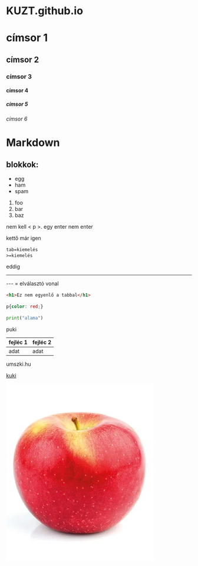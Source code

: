 # KUZT.github.io

# címsor 1
## címsor 2
### címsor 3
#### címsor 4
##### címsor 5
###### címsor 6
#
# Markdown

## blokkok:
- egg
- ham
- spam

1. foo
1. bar
1. baz

nem kell < p >.
egy enter nem enter

kettő már igen

    tab=kiemelés
    >=kiemelés
eddig

---
--- = elválasztó vonal

```html
<h1>Ez nem egyenlő a tabbal</h1>
```

```css
p{color: red;}
```
```python
print("alama")
```


puki



fejléc 1 | fejléc 2
---------|---------
adat | adat | kuki

umszki.hu

[kuki](http://umszki.hu/)

![womp](160320.webp)

